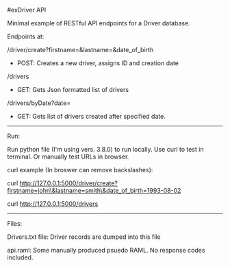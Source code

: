 #exDriver API


Minimal example of RESTful API endpoints for a Driver database.

Endpoints at:

/driver/create?firstname=<first>&lastname=<last>&date_of_birth<YYYY-MM-DD>

- POST: Creates a new driver, assigns ID and creation date


/drivers

- GET: Gets Json formatted list of drivers


/drivers/byDate?date=<date>

- GET: Gets list of drivers created after specified date.

----------------------------------------------------------

Run:

Run python file (I'm using vers. 3.8.0) to run locally.
Use curl to test in terminal. Or manually test URLs in browser.


curl example (In broswer can remove backslashes):

curl http://127.0.0.1:5000/driver/create?firstname=john\&lastname=smith\&date_of_birth=1993-08-02

curl http://127.0.0.1:5000/drivers

----------------------------------------------------------

Files:

Drivers.txt file: Driver records are dumped into this file

api.raml: Some manually produced psuedo RAML. No response codes included.
